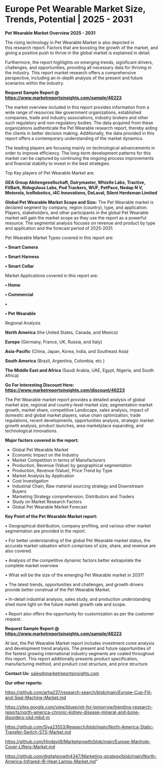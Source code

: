 # Europe Pet Wearable Market Size, Trends, Potential | 2025 - 2031

<Strong> Pet Wearable Market Overview 2025 - 2031</strong>

The rising technology in Pet Wearable Market is also depicted in this research report. Factors that are boosting the growth of the market, and giving a positive push to thrive in the global market is explained in detail.

Furthermore, the report highlights on emerging trends, significant drivers, challenges, and opportunities, providing all necessary data for thriving in the industry. This report market research offers a comprehensive perspective, including an in-depth analysis of the present and future scenarios within the industry.

<strong>Request Sample Report @ <a href=https://www.marketreportsinsights.com/sample/46223>https://www.marketreportsinsights.com/sample/46223</a></strong>

The market overview included in this report provides information from a wide range of resources like government organizations, established companies, trade and industry associations, industry brokers and other such regulatory and non-regulatory bodies. The data acquired from these organizations authenticate the Pet Wearable research report, thereby aiding the clients in better decision making. Additionally, the data provided in this report offers a contemporary understanding of the market dynamics.

The leading players are focusing mainly on technological advancements in order to improve efficiency. The long-term development patterns for this market can be captured by continuing the ongoing process improvements and financial stability to invest in the best strategies.

Top Key players of Pet Wearable Market are:

<strong>GEA Group Aktiengesellschaft, Dairymaster, Whistle Labs, Tractive, FitBark, Ridogulous Labs, Pod Trackers, WUF, PetPace, Nedap N V, Motorola, IceRobotics, i4C Innovations, DeLaval, Silent Herdsman Limited</strong>

<strong><b>Global Pet Wearable Market Scope and Size:</b></strong>
The Pet Wearable market is declared segment by company, region (country), type, and application. Players, stakeholders, and other participants in the global Pet Wearable market will gain the market scope as they use the report as a powerful resource. The segmental analysis focuses on revenue and product by type and application and the forecast period of 2025-2031.

Pet Wearable Market Types covered in this report are:

<strong>•  Smart Camera

•  Smart Harness

•  Smart Collar</strong>

Market Applications covered in this report are:

<strong>•  Home

•  Commercial

•  

•  Pet Wearable</strong> 

Regional Analysis

<strong>North America</strong> (the United States, Canada, and Mexico)

<strong>Europe</strong> (Germany, France, UK, Russia, and Italy)

<strong>Asia-Pacific</strong> (China, Japan, Korea, India, and Southeast Asia)

<strong>South America</strong> (Brazil, Argentina, Colombia, etc.)

<strong>The Middle East and Africa</strong> (Saudi Arabia, UAE, Egypt, Nigeria, and South Africa)

<strong>Go For Interesting Discount Here: <a href=https://www.marketreportsinsights.com/discount/46223>https://www.marketreportsinsights.com/discount/46223</a></strong>

The Pet Wearable market report provides a detailed analysis of global market size, regional and country-level market size, segmentation market growth, market share, competitive Landscape, sales analysis, impact of domestic and global market players, value chain optimization, trade regulations, recent developments, opportunities analysis, strategic market growth analysis, product launches, area marketplace expanding, and technological innovations.

<strong><b>Major factors covered in the report:</b></strong>
<ul>
  <li>Global Pet Wearable Market </li>
  <li>Economic Impact on the Industry</li>
  <li>Market Competition in terms of Manufacturers</li>
  <li>Production, Revenue (Value) by geographical segmentation</li>
  <li>Production, Revenue (Value), Price Trend by Type</li>
  <li>Market Analysis by Application</li>
  <li>Cost Investigation</li>
  <li>Industrial Chain, Raw material sourcing strategy and Downstream Buyers</li>
  <li>Marketing Strategy comprehension, Distributors and Traders</li>
  <li>Study on Market Research Factors</li>
  <li>Global Pet Wearable Market Forecast</li>
</ul>

<strong><b>Key Point of the Pet Wearable Market report:</b></strong>

• Geographical distribution, company profiling, and various other market segmentation are provided in the report.

• For better understanding of the global Pet Wearable market status, the accurate market valuation which comprises of size, share, and revenue are also covered.

• Analysis of the competitive dynamic factors better extrapolate the complete market overview

• What will be the size of the emerging Pet Wearable market in 2031?

• The latest trends, opportunities and challenges, and growth drivers provide better construal of the Pet Wearable Market.

• In-detail industrial analysis, sales study, and production understanding shed more light on the future market growth rate and scope.

• Report also offers the opportunity for customization as per the customer request.

<strong>Request Sample Report @ <a href=https://www.marketreportsinsights.com/sample/46223>https://www.marketreportsinsights.com/sample/46223</a></strong>

At last, the Pet Wearable Market report includes investment come analysis and development trend analysis. The present and future opportunities of the fastest growing international industry segments are coated throughout this report. This report additionally presents product specification, manufacturing method, and product cost structure, and price structure.

<strong>Contact Us:</strong>
sales@marketreportsinsights.com

<strong>Our other reports:</strong>

<a href=https://github.com/arha237/research-search/blob/main/Europe-Cup-Fill-and-Seal-Machine-Market.md>https://github.com/arha237/research-search/blob/main/Europe-Cup-Fill-and-Seal-Machine-Market.md</a>

<a href=https://sites.google.com/view/blueprint-for-tomorrow/trending-research-reports/north-america-chronic-kidney-disease-mineral-and-bone-disorders-ckd-mbd-m>https://sites.google.com/view/blueprint-for-tomorrow/trending-research-reports/north-america-chronic-kidney-disease-mineral-and-bone-disorders-ckd-mbd-m</a>

<a href=https://github.com/Siya23553/Research/blob/main/North-America-Static-Transfer-Switch-STS-Market.md>https://github.com/Siya23553/Research/blob/main/North-America-Static-Transfer-Switch-STS-Market.md</a>

<a href=https://github.com/Hindavii9/Marketgrowth/blob/main/Europe-Manhole-Cover-Lifters-Market.md>https://github.com/Hindavii9/Marketgrowth/blob/main/Europe-Manhole-Cover-Lifters-Market.md</a>

<a href=https://github.com/digitalgrowth4347/Marketing-strategy/blob/main/North-America-Infrared-IR-Heat-Lamps-Market.md>https://github.com/digitalgrowth4347/Marketing-strategy/blob/main/North-America-Infrared-IR-Heat-Lamps-Market.md</a>"
